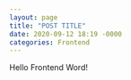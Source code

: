 ```yaml
---
layout: page
title: "POST TITLE"
date: 2020-09-12 18:19 -0000
categories: Frontend
---
```


Hello Frontend Word!

